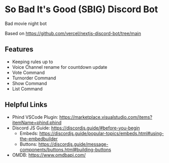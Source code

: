# So Bad It's Good (SBIG) Discord Bot

Bad movie night bot

Based on https://github.com/vercel/nextjs-discord-bot/tree/main

## Features
- Keeping rules up to 
- Voice Channel rename for countdown update
- Vote Command
- Turnorder Command
- Show Command
- List Command

## Helpful Links
- Phind VSCode Plugin: https://marketplace.visualstudio.com/items?itemName=phind.phind
- Discord JS Guide: https://discordjs.guide/#before-you-begin
    - Embeds: https://discordjs.guide/popular-topics/embeds.html#using-the-embedbuilder
    - Buttons: https://discordjs.guide/message-components/buttons.html#building-buttons
- OMDB: https://www.omdbapi.com/


